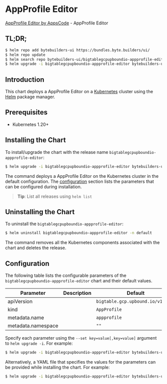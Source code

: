 # AppProfile Editor

[AppProfile Editor by AppsCode](https://byte.builders) - AppProfile Editor

## TL;DR;

```bash
$ helm repo add bytebuilders-ui https://bundles.byte.builders/ui/
$ helm repo update
$ helm search repo bytebuilders-ui/bigtablegcpupboundio-appprofile-editor --version=v0.4.18
$ helm upgrade -i bigtablegcpupboundio-appprofile-editor bytebuilders-ui/bigtablegcpupboundio-appprofile-editor -n default --create-namespace --version=v0.4.18
```

## Introduction

This chart deploys a AppProfile Editor on a [Kubernetes](http://kubernetes.io) cluster using the [Helm](https://helm.sh) package manager.

## Prerequisites

- Kubernetes 1.20+

## Installing the Chart

To install/upgrade the chart with the release name `bigtablegcpupboundio-appprofile-editor`:

```bash
$ helm upgrade -i bigtablegcpupboundio-appprofile-editor bytebuilders-ui/bigtablegcpupboundio-appprofile-editor -n default --create-namespace --version=v0.4.18
```

The command deploys a AppProfile Editor on the Kubernetes cluster in the default configuration. The [configuration](#configuration) section lists the parameters that can be configured during installation.

> **Tip**: List all releases using `helm list`

## Uninstalling the Chart

To uninstall the `bigtablegcpupboundio-appprofile-editor`:

```bash
$ helm uninstall bigtablegcpupboundio-appprofile-editor -n default
```

The command removes all the Kubernetes components associated with the chart and deletes the release.

## Configuration

The following table lists the configurable parameters of the `bigtablegcpupboundio-appprofile-editor` chart and their default values.

|     Parameter      | Description |                   Default                    |
|--------------------|-------------|----------------------------------------------|
| apiVersion         |             | <code>bigtable.gcp.upbound.io/v1beta1</code> |
| kind               |             | <code>AppProfile</code>                      |
| metadata.name      |             | <code>appprofile</code>                      |
| metadata.namespace |             | <code>""</code>                              |


Specify each parameter using the `--set key=value[,key=value]` argument to `helm upgrade -i`. For example:

```bash
$ helm upgrade -i bigtablegcpupboundio-appprofile-editor bytebuilders-ui/bigtablegcpupboundio-appprofile-editor -n default --create-namespace --version=v0.4.18 --set apiVersion=bigtable.gcp.upbound.io/v1beta1
```

Alternatively, a YAML file that specifies the values for the parameters can be provided while
installing the chart. For example:

```bash
$ helm upgrade -i bigtablegcpupboundio-appprofile-editor bytebuilders-ui/bigtablegcpupboundio-appprofile-editor -n default --create-namespace --version=v0.4.18 --values values.yaml
```
